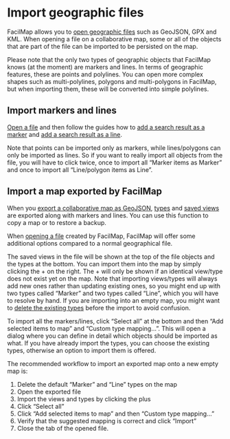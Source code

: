 <script setup lang="ts">
	import customImportMp4 from "@source/users/import/custom-import.mp4";
	import customImportMobileMp4 from "@source/users/import/custom-import-mobile.mp4";
	import typesMp4 from "@source/users/import/types.mp4";
	import typesMobileMp4 from "@source/users/import/types-mobile.mp4";
</script>

# Import geographic files

FacilMap allows you to [open geographic files](../files/) such as GeoJSON, GPX and KML. When opening a file on a collaborative map, some or all of the objects that are part of the file can be imported to be persisted on the map.

Please note that the only two types of geographic objects that FacilMap knows (at the moment) are markers and lines. In terms of geographic features, these are points and polylines. You can open more complex shapes such as multi-polylines, polygons and multi-polygons in FacilMap, but when importing them, these will be converted into simple polylines.

## Import markers and lines

[Open a file](../files/) and then follow the guides how to [add a search result as a marker](../markers/#add-a-search-result-as-a-marker) and [add a search result as a line](../lines/#add-a-search-result-as-a-line).

Note that points can be imported only as markers, while lines/polygons can only be imported as lines. So if you want to really import all objects from the file, you will have to click twice, once to import all “Marker items as Marker” and once to import all “Line/polygon items as Line”.

## Import a map exported by FacilMap

When you [export a collaborative map as GeoJSON](../export/#geojson), [types](../types/) and [saved views](../views/) are exported along with markers and lines. You can use this function to copy a map or to restore a backup.

When [opening a file](../files/) created by FacilMap, FacilMap will offer some additional options compared to a normal geographical file.

The saved views in the file will be shown at the top of the file objects and the types at the bottom. You can import them into the map by simply clicking the + on the right. The + will only be shown if an identical view/type does not exist yet on the map. Note that importing views/types will always add new ones rather than updating existing ones, so you might end up with two types called “Marker” and two types called “Line”, which you will have to resolve by hand. If you are importing into an empty map, you might want to [delete the existing types](../types/#delete-a-type) before the import to avoid confusion.

<Screencast :desktop="typesMp4" :mobile="typesMobileMp4"></Screencast>

To import all the markers/lines, click “Select all” at the bottom and then “Add selected items to map” and “Custom type mapping…”. This will open a dialog where you can define in detail which objects should be imported as what. If you have already import the types, you can choose the existing types, otherwise an option to import them is offered.

<Screencast :desktop="customImportMp4" :mobile="customImportMobileMp4"></Screencast>

The recommended workflow to import an exported map onto a new empty map is:
1. Delete the default “Marker” and “Line” types on the map
2. Open the exported file
3. Import the views and types by clicking the plus
4. Click “Select all”
5. Click “Add selected items to map” and then “Custom type mapping…”
6. Verify that the suggested mapping is correct and click “Import”
7. Close the tab of the opened file.